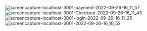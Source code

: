 ![screencapture-localhost-3001-payment-2022-09-26-16_11_57](https://user-images.githubusercontent.com/77413627/192298962-442724e3-20bb-477f-ab00-7ef408f5cc93.png)
![screencapture-localhost-3001-Checkout-2022-09-26-16_11_43](https://user-images.githubusercontent.com/77413627/192298965-d95d5584-3165-4365-bd9a-e0d0bda93f7a.png)
![screencapture-localhost-3001-login-2022-09-26-16_11_25](https://user-images.githubusercontent.com/77413627/192298970-3970f1dc-b5d4-4102-b221-777853b884ee.png)
![screencapture-localhost-3001-2022-09-26-16_10_52](https://user-images.githubusercontent.com/77413627/192298971-3b2dbff9-ff38-4ea5-81e9-701e971b9d80.png)

